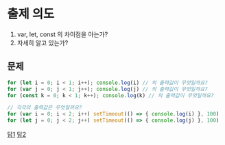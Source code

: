 # 출제 의도
1. var, let, const 의 차이점을 아는가?
2. 자세히 알고 있는가?
## 문제
```javascript
for (let i = 0; i < 1; i++); console.log(i) // 의 출력값이 무엇일까요?
for (var j = 0; j < 1; j++); console.log(j) // 의 출력값이 무엇일까요?
for (const k = 0; k < 1; k++); console.log(k) // 의 출력값이 무엇일까요?
```
```javascript
// 각각의 출력값은 무엇일까요?
for (var i = 0; i < 2; i++) setTimeout(() => { console.log(i) }, 100)
for (let j = 0; j < 2; j++) setTimeout(() => { console.log(j) }, 100)
```
[답1](result1.js)
[답2](result2.js)